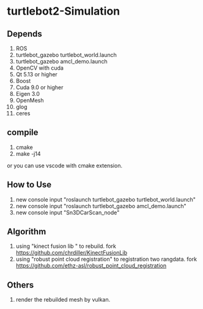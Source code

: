 # turtlebot2-Simulation

## Depends
1. ROS
2. turtlebot_gazebo turtlebot_world.launch 
3. turtlebot_gazebo amcl_demo.launch 
4. OpenCV with cuda 
5. Qt 5.13 or higher 
6. Boost 
7. Cuda 9.0 or higher 
8. Eigen 3.0 
9. OpenMesh 
10. glog 
11. ceres 

## compile
1. cmake 
2. make -j14

or you can use vscode with cmake extension.

## How to Use
1. new console input "roslaunch turtlebot_gazebo turtlebot_world.launch" 
2. new console input "roslaunch turtlebot_gazebo amcl_demo.launch" 
3. new console input "Sn3DCarScan_node" 

## Algorithm
1. using "kinect fusion lib " to rebuild. fork https://github.com/chrdiller/KinectFusionLib
2. using "robust point cloud registration" to registration two rangdata. fork https://github.com/ethz-asl/robust_point_cloud_registration

## Others
1. render the rebuilded mesh by vulkan.
